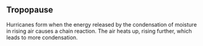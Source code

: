 ## Tropopause

Hurricanes form when the energy released by the condensation of moisture in rising air causes a chain reaction. The air heats up, rising further, which leads to more condensation.